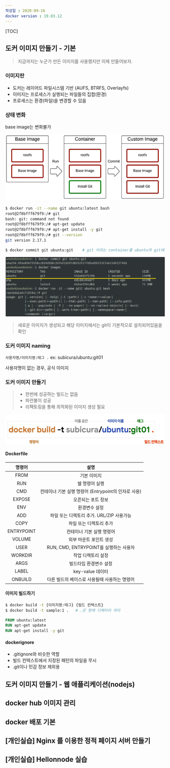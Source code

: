 ```yaml
---
작성일 : 2020-09-16
docker version : 19.03.12
---
```


[TOC]

## 도커 이미지 만들기 - 기본

> 지금까지는 누군가 만든 이미지를 사용했지만 이제 만들어보자.

### 이미지란

- 도커는 레이어드 파일시스템 기반 (AUFS, BTRFS, Overlayfs)
- 이미지는 프로세스가 실행되는 파일들의 집합(환경)
- 프로세스는 환경(파일)을 변경할 수 있음



### 상태 변화 

base image는 변화불가

![image-20200916204244075](img/ch03_%EC%9D%B4%EB%AF%B8%EC%A7%80%20%EB%A7%8C%EB%93%A4%EA%B3%A0%20%EB%B0%B0%ED%8F%AC%ED%95%98%EA%B8%B0/image-20200916204244075.png)

```bash
$ docker run -it --name git ubuntu:latest bash
root@2f8bfff679f9:/# git
bash: git: command not found
root@2f8bfff679f9:/# apt-get update
root@2f8bfff679f9:/# apt-get install -y git
root@2f8bfff679f9:/# git --version
git version 2.17.1
```

```bash
$ docker commit git ubuntu:git    # git 이라는 container를 ubuntu의 git태그 달아 commit
```

![image-20200916205132409](img/ch03_%EC%9D%B4%EB%AF%B8%EC%A7%80%20%EB%A7%8C%EB%93%A4%EA%B3%A0%20%EB%B0%B0%ED%8F%AC%ED%95%98%EA%B8%B0/image-20200916205132409.png)

> 새로운 이미지가 생성되고 해당 이미지에서는 git이 기본적으로 설치되어있음을 확인



### 도커 이미지 naming

`사용자명/이미지명:태그 .`   ex: subicura/ubuntu:git01

사용자명이 없는 경우, 공식 이미지



### 도커 이미지 만들기

> - 한번에 성공하는 빌드는 없음
> - 파란불이 성공
> - 리팩토링을 통해 최적화된 이미지 생성 필요

![image-20200916205412381](img/ch03_%EC%9D%B4%EB%AF%B8%EC%A7%80%20%EB%A7%8C%EB%93%A4%EA%B3%A0%20%EB%B0%B0%ED%8F%AC%ED%95%98%EA%B8%B0/image-20200916205412381.png)



#### Dockerfile

|   명령어   |                         설명                         |
| :--------: | :--------------------------------------------------: |
|    FROM    |                     기본 이미지                      |
|    RUN     |                    쉘 명령어 실행                    |
|    CMD     | 컨테이너 기본 실행 명령어 (Entrypoint의 인자로 사용) |
|   EXPOSE   |                  오픈되는 포트 정보                  |
|    ENV     |                    환경변수 설정                     |
|    ADD     |      파일 또는 디렉토리 추가. URL/ZIP 사용가능       |
|    COPY    |               파일 또는 디렉토리 추가                |
| ENTRYPOINT |              컨테이너 기본 실행 명령어               |
|   VOLUME   |               외부 마운트 포인트 생성                |
|    USER    |        RUN, CMD, ENTRYPOINT를 실행하는 사용자        |
|  WORKDIR   |                  작업 디렉토리 설정                  |
|    ARGS    |                빌드타임 환경변수 설정                |
|   LABEL    |                   key-value 데이터                   |
|  ONBUILD   |    다른 빌드의 베이스로 사용될때 사용하는 명령어     |



#### 이미지 빌드하기

```bash
$ docker build -t {이미지명:태그} {빌드 컨텍스트}
$ docker build -t sample:1 .   # .은 현재 디렉터리 의미
```

```dockerfile
FROM ubuntu:latest
RUN apt-get update
RUN apt-get install -y git
```



#### dockerignore

- .gitignore와 비슷한 역할
- 빌드 컨텍스트에서 지정된 패턴의 파일을 무시
- .git이나 민감 정보 제외용



## 도커 이미지 만들기 - 웹 애플리케이션(nodejs)



## docker hub 이미지 관리



## docker 배포 기본



## [개인실습] Nginx 를 이용한 정적 페이지 서버 만들기



## [개인실습] Hellonnode 실습



